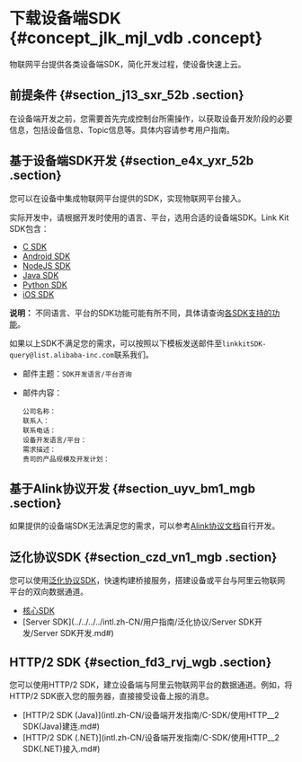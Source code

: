 # 下载设备端SDK {#concept_jlk_mjl_vdb .concept}

物联网平台提供各类设备端SDK，简化开发过程，使设备快速上云。

## 前提条件 {#section_j13_sxr_52b .section}

在设备端开发之前，您需要首先完成控制台所需操作，以获取设备开发阶段的必要信息，包括设备信息、Topic信息等。具体内容请参考用户指南。

## 基于设备端SDK开发 {#section_e4x_yxr_52b .section}

您可以在设备中集成物联网平台提供的SDK，实现物联网平台接入。

实际开发中，请根据开发时使用的语言、平台，选用合适的设备端SDK。Link Kit SDK包含：

-   [C SDK](https://help.aliyun.com/document_detail/96623.html)
-   [Android SDK](https://help.aliyun.com/document_detail/96607.html)
-   [NodeJS SDK](https://help.aliyun.com/document_detail/96618.html)
-   [Java SDK](https://help.aliyun.com/document_detail/97331.html)
-   [Python SDK](https://help.aliyun.com/document_detail/98292.html)
-   [iOS SDK](https://help.aliyun.com/document_detail/100534.html)

**说明：** 不同语言、平台的SDK功能可能有所不同，具体请查询[各SDK支持的功能](https://help.aliyun.com/document_detail/100576.html)。

如果以上SDK不满足您的需求，可以按照以下模板发送邮件至`linkkitSDK-query@list.alibaba-inc.com`联系我们。

-   邮件主题：`SDK开发语言/平台咨询`
-   邮件内容：

    ``` {#codeblock_mue_9kq_goo}
    公司名称：
    联系人：
    联系电话：
    设备开发语言/平台：
    需求描述：
    贵司的产品规模及开发计划：
    ```


## 基于Alink协议开发 {#section_uyv_bm1_mgb .section}

如果提供的设备端SDK无法满足您的需求，可以参考[Alink协议文档](intl.zh-CN/设备端开发指南/基于Alink协议开发/Alink协议.md#)自行开发。

## 泛化协议SDK {#section_czd_vn1_mgb .section}

您可以使用[泛化协议SDK](../../../../intl.zh-CN/用户指南/泛化协议/概览.md#)，快速构建桥接服务，搭建设备或平台与阿里云物联网平台的双向数据通道。

-   [核心SDK](../../../../intl.zh-CN/用户指南/泛化协议/核心SDK开发.md#)
-   [Server SDK](../../../../intl.zh-CN/用户指南/泛化协议/Server SDK开发/Server SDK开发.md#)

## HTTP/2 SDK {#section_fd3_rvj_wgb .section}

您可以使用HTTP/2 SDK，建立设备端与阿里云物联网平台的数据通道。例如，将HTTP/2 SDK嵌入您的服务器，直接接受设备上报的消息。

-   [HTTP/2 SDK \(Java\)](intl.zh-CN/设备端开发指南/C-SDK/使用HTTP__2 SDK(Java)建连.md#)
-   [HTTP/2 SDK \(.NET\)](intl.zh-CN/设备端开发指南/C-SDK/使用HTTP__2 SDK(.NET)接入.md#)

